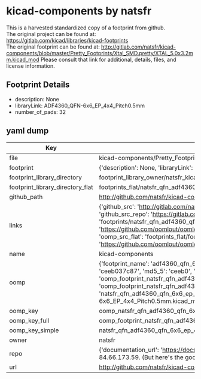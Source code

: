 # kicad-components by natsfr  
This is a harvested standardized copy of a footprint from github.  
The original project can be found at:  
https://gitlab.com/kicad/libraries/kicad-footprints  
The original footprint can be found at:
http://gitlab.com/natsfr/kicad-components/blob/master/Pretty_Footprints/Xtal_SMD.pretty/XTAL_5.0x3.2mm.kicad_mod
Please consult that link for additional, details, files, and license information.  
## Footprint Details
* description: None  
* libraryLink: ADF4360_QFN-6x6_EP_4x4_Pitch0.5mm  
* number_of_pads: 32  
## yaml dump  
| Key | Value |  
| --- | --- |  
| file | kicad-components/Pretty_Footprints/QFN.pretty/ADF4360_QFN-6x6_EP_4x4_Pitch0.5mm.kicad_mod |  
| footprint | {'description': None, 'libraryLink': 'ADF4360_QFN-6x6_EP_4x4_Pitch0.5mm', 'number_of_pads': 32} |  
| footprint_library_directory | footprint_library_owner/natsfr_kicad-components |  
| footprint_library_directory_flat | footprints_flat/natsfr_qfn_adf4360_qfn_6x6_ep_4x4_pitch0_5mm/working |  
| github_path | http://github.com/natsfr/kicad-components/blob/master/Pretty_Footprints/QFN.pretty/ADF4360_QFN-6x6_EP_4x4_Pitch0.5mm.kicad_mod |  
| links | {'github_src': 'http://gitlab.com/natsfr/kicad-components/blob/master/Pretty_Footprints/Xtal_SMD.pretty/XTAL_5.0x3.2mm.kicad_mod', 'github_src_repo': 'https://gitlab.com/kicad/libraries/kicad-footprints', 'oomp_bot': 'footprints/natsfr_qfn_adf4360_qfn_6x6_ep_4x4_pitch0_5mm/working', 'oomp_bot_github': 'https://github.com/oomlout/oomlout_oomp_footprint_bot/tree/main/footprints/natsfr_qfn_adf4360_qfn_6x6_ep_4x4_pitch0_5mm/working', 'oomp_src_flat': 'footprints_flat/footprints_flat/natsfr_qfn_adf4360_qfn_6x6_ep_4x4_pitch0_5mm/working', 'oomp_src_flat_github': 'https://github.com/oomlout/oomlout_oomp_footprint_src/tree/main/footprints_flat/natsfr_qfn_adf4360_qfn_6x6_ep_4x4_pitch0_5mm/working'} |  
| name | kicad-components |  
| oomp | {'footprint_name': 'adf4360_qfn_6x6_ep_4x4_pitch0_5mm', 'library_name': 'qfn', 'md5': 'ceeb037c87bdea02d6fddde737f3a364', 'md5_10': 'ceeb037c87', 'md5_5': 'ceeb0', 'md5_6': 'ceeb03', 'oomp_key': 'oomp_natsfr_qfn_adf4360_qfn_6x6_ep_4x4_pitch0_5mm', 'oomp_key_extra': 'oomp_footprint_natsfr_qfn_adf4360_qfn_6x6_ep_4x4_pitch0_5mm', 'oomp_key_full': 'oomp_footprint_natsfr_qfn_adf4360_qfn_6x6_ep_4x4_pitch0_5mm_ceeb03', 'oomp_key_simple': 'natsfr_qfn_adf4360_qfn_6x6_ep_4x4_pitch0_5mm', 'original_filename': 'kicad-components/Pretty_Footprints/QFN.pretty/ADF4360_QFN-6x6_EP_4x4_Pitch0.5mm.kicad_mod', 'owner_name': 'natsfr'} |  
| oomp_key | oomp_natsfr_qfn_adf4360_qfn_6x6_ep_4x4_pitch0_5mm |  
| oomp_key_full | oomp_footprint_natsfr_qfn_adf4360_qfn_6x6_ep_4x4_pitch0_5mm |  
| oomp_key_simple | natsfr_qfn_adf4360_qfn_6x6_ep_4x4_pitch0_5mm |  
| owner | natsfr |  
| repo | {'documentation_url': 'https://docs.github.com/rest/overview/resources-in-the-rest-api#rate-limiting', 'message': "API rate limit exceeded for 84.66.173.59. (But here's the good news: Authenticated requests get a higher rate limit. Check out the documentation for more details.)"} |  
| url | http://github.com/natsfr/kicad-components |  

